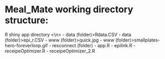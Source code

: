 # Meal_Mate working directory structure:
R shiny app directory <\n>
    - data (folder)>Rdata.CSV
    - data (folder)>epi_r.CSV
    - www (folder)>quick.jpg
    - www (folder)>smallplates-hero-foreverloop.gif
    - resconnect (folder)
    - app.R
    - epilink.R
    - receipeOptimizer.R
    - receipeOptimizer_2.R
    
